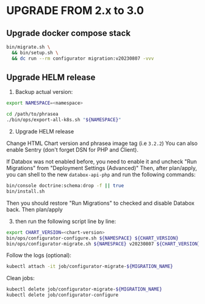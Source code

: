 # UPGRADE FROM 2.x to 3.0

## Upgrade docker compose stack

```bash
bin/migrate.sh \
  && bin/setup.sh \
  && dc run --rm configurator migration:v20230807 -vvv
```

## Upgrade HELM release

1. Backup actual version:

```bash
export NAMESPACE=<namespace>
```

```bash
cd /path/to/phrasea
./bin/ops/export-all-k8s.sh "${NAMESPACE}"
```

2. Upgrade HELM release

Change HTML Chart version and phrasea image tag (i.e `3.2.2`)
You can also enable Sentry (don't forget DSN for PHP and Client).

If Databox was not enabled before, you need to enable it and uncheck "Run Migrations" from "Deployment Settings (Advanced)"
Then, after plan/apply, you can shell to the new `databox-api-php` and run the following commands:

```bash
bin/console doctrine:schema:drop -f || true
bin/install.sh
```

Then you should restore "Run Migrations" to checked and disable Databox back.
Then plan/apply

3. then run the following script line by line:

```bash
export CHART_VERSION=<chart-version>
bin/ops/configurator-configure.sh ${NAMESPACE} ${CHART_VERSION}
bin/ops/configurator-migrate.sh ${NAMESPACE} v20230807 ${CHART_VERSION}
```

Follow the logs (optional):

```bash
kubectl attach -it job/configurator-migrate-${MIGRATION_NAME}
```

Clean jobs:

```bash
kubectl delete job/configurator-migrate-${MIGRATION_NAME}
kubectl delete job/configurator-configure
```
